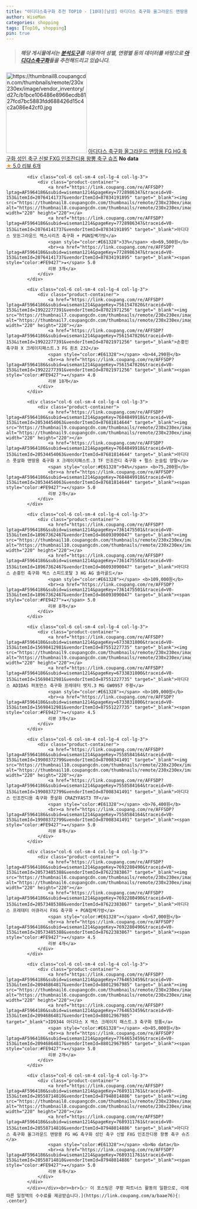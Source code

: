 ```yaml
---
title: "아디다스축구화 추천 TOP10 - [10대][남성] 아디다스 축구화 올그라운드 맨땅용 FG HG 축구화 성인 축구 신발 FXG 인조잔디용 왕뽕 축구 슈즈"
author: WiseMan
categories: shopping
tags: [Top10, shopping]
pin: true
---
```


> ##### 해당 게시물에서는 [**분석도구**](https://itemscout.io/)를 이용하여 **성별**, **연령별** 등의 데이터를 바탕으로 [**아디다스축구화**](https://link.coupang.com/a/baae76)들을 추천해드리고 있습니다.
<div class="container"><div class="row">
            <div class="col-6 col-sm-4 col-lg-4 col-lg-3">
                <div class="product-container">
                    <a href="https://link.coupang.com/re/AFFSDP?lptag=AF5964186&subid=wiseman1214&pageKey=7689311761&traceid=V0-153&itemId=20558714803&vendorItemId=87996781007" target="_blank"><img src="https://thumbnail8.coupangcdn.com/thumbnails/remote/230x230ex/image/vendor_inventory/d27c/b1bce106486e8966ecdb8127fcd7bc5883fdd688426d15c4c2a086e42cf0.jpg" alt="https://thumbnail8.coupangcdn.com/thumbnails/remote/230x230ex/image/vendor_inventory/d27c/b1bce106486e8966ecdb8127fcd7bc5883fdd688426d15c4c2a086e42cf0.jpg" width="220" height="220"></a>
                    <a href="https://link.coupang.com/re/AFFSDP?lptag=AF5964186&subid=wiseman1214&pageKey=7689311761&traceid=V0-153&itemId=20558714803&vendorItemId=87996781007" target="_blank">아디다스 축구화 올그라운드 맨땅용 FG HG 축구화 성인 축구 신발 FXG 인조잔디용 왕뽕 축구 슈즈</a>
                    <span style="color:#E61328"></span> <b>No data</b>
                    <br><a href="https://link.coupang.com/re/AFFSDP?lptag=AF5964186&subid=wiseman1214&pageKey=7689311761&traceid=V0-153&itemId=20558714803&vendorItemId=87996781007" target="_blank"><span style="color:#FE9427">★</span> 5.0
                    리뷰 6개</a>
                </div>
            </div>
            
            <div class="col-6 col-sm-4 col-lg-4 col-lg-3">
                <div class="product-container">
                    <a href="https://link.coupang.com/re/AFFSDP?lptag=AF5964186&subid=wiseman1214&pageKey=7728986347&traceid=V0-153&itemId=20764141737&vendorItemId=87834191895" target="_blank"><img src="https://thumbnail8.coupangcdn.com/thumbnails/remote/230x230ex/image/vendor_inventory/7217/70680c4cc564d0f6ccbbbcbea498608545b40b4dc2460cce1efb67b59209.jpg" alt="https://thumbnail8.coupangcdn.com/thumbnails/remote/230x230ex/image/vendor_inventory/7217/70680c4cc564d0f6ccbbbcbea498608545b40b4dc2460cce1efb67b59209.jpg" width="220" height="220"></a>
                    <a href="https://link.coupang.com/re/AFFSDP?lptag=AF5964186&subid=wiseman1214&pageKey=7728986347&traceid=V0-153&itemId=20764141737&vendorItemId=87834191895" target="_blank">아디다스 모든그라운드 엑스시리즈 축구화 + PGN짐쌕가방</a>
                    <span style="color:#E61328">33%</span> <b>69,500원</b>
                    <br><a href="https://link.coupang.com/re/AFFSDP?lptag=AF5964186&subid=wiseman1214&pageKey=7728986347&traceid=V0-153&itemId=20764141737&vendorItemId=87834191895" target="_blank"><span style="color:#FE9427">★</span> 5.0
                    리뷰 3개</a>
                </div>
            </div>
            
            <div class="col-6 col-sm-4 col-lg-4 col-lg-3">
                <div class="product-container">
                    <a href="https://link.coupang.com/re/AFFSDP?lptag=AF5964186&subid=wiseman1214&pageKey=7561547820&traceid=V0-153&itemId=19922277391&vendorItemId=87021971256" target="_blank"><img src="https://thumbnail7.coupangcdn.com/thumbnails/remote/230x230ex/image/vendor_inventory/2a15/48ca16237df678d03a94a1b372f98d870cd3a5ba1c0db2dff476cf8c9c74.jpg" alt="https://thumbnail7.coupangcdn.com/thumbnails/remote/230x230ex/image/vendor_inventory/2a15/48ca16237df678d03a94a1b372f98d870cd3a5ba1c0db2dff476cf8c9c74.jpg" width="220" height="220"></a>
                    <a href="https://link.coupang.com/re/AFFSDP?lptag=AF5964186&subid=wiseman1214&pageKey=7561547820&traceid=V0-153&itemId=19922277391&vendorItemId=87021971256" target="_blank">손흥민 축구화 X 크레이지패스트.3 FG 흰초 232</a>
                    <span style="color:#E61328"></span> <b>44,290원</b>
                    <br><a href="https://link.coupang.com/re/AFFSDP?lptag=AF5964186&subid=wiseman1214&pageKey=7561547820&traceid=V0-153&itemId=19922277391&vendorItemId=87021971256" target="_blank"><span style="color:#FE9427">★</span> 4.0
                    리뷰 18개</a>
                </div>
            </div>
            
            <div class="col-6 col-sm-4 col-lg-4 col-lg-3">
                <div class="product-container">
                    <a href="https://link.coupang.com/re/AFFSDP?lptag=AF5964186&subid=wiseman1214&pageKey=7684849918&traceid=V0-153&itemId=20534454063&vendorItemId=87681814644" target="_blank"><img src="https://thumbnail9.coupangcdn.com/thumbnails/remote/230x230ex/image/vendor_inventory/d4a7/ff08708dc8d8cc7abba84db7da21767302ae7e63008d9a28485e8001ec06.jpg" alt="https://thumbnail9.coupangcdn.com/thumbnails/remote/230x230ex/image/vendor_inventory/d4a7/ff08708dc8d8cc7abba84db7da21767302ae7e63008d9a28485e8001ec06.jpg" width="220" height="220"></a>
                    <a href="https://link.coupang.com/re/AFFSDP?lptag=AF5964186&subid=wiseman1214&pageKey=7684849918&traceid=V0-153&itemId=20534454063&vendorItemId=87681814644" target="_blank">아디다스 풋살화 맨땅용 축구화 X 크레이지패스트.3 TF 인조잔디 축구화 + 펄스 논슬립 양말</a>
                    <span style="color:#E61328">94%</span> <b>75,200원</b>
                    <br><a href="https://link.coupang.com/re/AFFSDP?lptag=AF5964186&subid=wiseman1214&pageKey=7684849918&traceid=V0-153&itemId=20534454063&vendorItemId=87681814644" target="_blank"><span style="color:#FE9427">★</span> 5.0
                    리뷰 2개</a>
                </div>
            </div>
            
            <div class="col-6 col-sm-4 col-lg-4 col-lg-3">
                <div class="product-container">
                    <a href="https://link.coupang.com/re/AFFSDP?lptag=AF5964186&subid=wiseman1214&pageKey=7361475501&traceid=V0-153&itemId=18967362467&vendorItemId=86093090047" target="_blank"><img src="https://thumbnail10.coupangcdn.com/thumbnails/remote/230x230ex/image/vendor_inventory/28a7/849adff3cf40ee69c6ce82bc67b4b6869b353f512fa5f206fd210e4380b9.png" alt="https://thumbnail10.coupangcdn.com/thumbnails/remote/230x230ex/image/vendor_inventory/28a7/849adff3cf40ee69c6ce82bc67b4b6869b353f512fa5f206fd210e4380b9.png" width="220" height="220"></a>
                    <a href="https://link.coupang.com/re/AFFSDP?lptag=AF5964186&subid=wiseman1214&pageKey=7361475501&traceid=V0-153&itemId=18967362467&vendorItemId=86093090047" target="_blank">아디다스 손흥민 축구화 엑스 스피드포탈 3 HG AG 솔라골드</a>
                    <span style="color:#E61328"></span> <b>109,000원</b>
                    <br><a href="https://link.coupang.com/re/AFFSDP?lptag=AF5964186&subid=wiseman1214&pageKey=7361475501&traceid=V0-153&itemId=18967362467&vendorItemId=86093090047" target="_blank"><span style="color:#FE9427">★</span> 5.0
                    리뷰 8개</a>
                </div>
            </div>
            
            <div class="col-6 col-sm-4 col-lg-4 col-lg-3">
                <div class="product-container">
                    <a href="https://link.coupang.com/re/AFFSDP?lptag=AF5964186&subid=wiseman1214&pageKey=6733831800&traceid=V0-153&itemId=15698412981&vendorItemId=87551227735" target="_blank"><img src="https://thumbnail9.coupangcdn.com/thumbnails/remote/230x230ex/image/vendor_inventory/da08/ddd1848a3b3524b205f6e195a032501326b633a98e5dae2d1073bfdab76c.jpg" alt="https://thumbnail9.coupangcdn.com/thumbnails/remote/230x230ex/image/vendor_inventory/da08/ddd1848a3b3524b205f6e195a032501326b633a98e5dae2d1073bfdab76c.jpg" width="220" height="220"></a>
                    <a href="https://link.coupang.com/re/AFFSDP?lptag=AF5964186&subid=wiseman1214&pageKey=6733831800&traceid=V0-153&itemId=15698412981&vendorItemId=87551227735" target="_blank">아디다스 ADIDAS 퍼포먼스 축구화 프레데터 엣지.3 MG GW0957 주황</a>
                    <span style="color:#E61328"></span> <b>109,000원</b>
                    <br><a href="https://link.coupang.com/re/AFFSDP?lptag=AF5964186&subid=wiseman1214&pageKey=6733831800&traceid=V0-153&itemId=15698412981&vendorItemId=87551227735" target="_blank"><span style="color:#FE9427">★</span> 4.5
                    리뷰 3개</a>
                </div>
            </div>
            
            <div class="col-6 col-sm-4 col-lg-4 col-lg-3">
                <div class="product-container">
                    <a href="https://link.coupang.com/re/AFFSDP?lptag=AF5964186&subid=wiseman1214&pageKey=7558584164&traceid=V0-153&itemId=19908372799&vendorItemId=87008341491" target="_blank"><img src="https://thumbnail10.coupangcdn.com/thumbnails/remote/230x230ex/image/vendor_inventory/9d8c/dc49517d86d03b7e921d26052c2b832aff3e7be6abff1efaadb599318af0.jpg" alt="https://thumbnail10.coupangcdn.com/thumbnails/remote/230x230ex/image/vendor_inventory/9d8c/dc49517d86d03b7e921d26052c2b832aff3e7be6abff1efaadb599318af0.jpg" width="220" height="220"></a>
                    <a href="https://link.coupang.com/re/AFFSDP?lptag=AF5964186&subid=wiseman1214&pageKey=7558584164&traceid=V0-153&itemId=19908372799&vendorItemId=87008341491" target="_blank">아디다스 인조잔디용 축구화 풋살화 CRAZYFAST3 TF</a>
                    <span style="color:#E61328"></span> <b>76,400원</b>
                    <br><a href="https://link.coupang.com/re/AFFSDP?lptag=AF5964186&subid=wiseman1214&pageKey=7558584164&traceid=V0-153&itemId=19908372799&vendorItemId=87008341491" target="_blank"><span style="color:#FE9427">★</span> 5.0
                    리뷰 8개</a>
                </div>
            </div>
            
            <div class="col-6 col-sm-4 col-lg-4 col-lg-3">
                <div class="product-container">
                    <a href="https://link.coupang.com/re/AFFSDP?lptag=AF5964186&subid=wiseman1214&pageKey=7692280490&traceid=V0-153&itemId=20573485388&vendorItemId=87622383867" target="_blank"><img src="https://thumbnail6.coupangcdn.com/thumbnails/remote/230x230ex/image/vendor_inventory/3f4a/0c2d574c5fb5da5b265ef440c35e8eea6d28ac10120cddc0bbc69b343512.jpg" alt="https://thumbnail6.coupangcdn.com/thumbnails/remote/230x230ex/image/vendor_inventory/3f4a/0c2d574c5fb5da5b265ef440c35e8eea6d28ac10120cddc0bbc69b343512.jpg" width="220" height="220"></a>
                    <a href="https://link.coupang.com/re/AFFSDP?lptag=AF5964186&subid=wiseman1214&pageKey=7692280490&traceid=V0-153&itemId=20573485388&vendorItemId=87622383867" target="_blank">아디다스 프레데터 어큐러시 FXG 축구화 + PGN짐쌕가방</a>
                    <span style="color:#E61328"></span> <b>67,000원</b>
                    <br><a href="https://link.coupang.com/re/AFFSDP?lptag=AF5964186&subid=wiseman1214&pageKey=7692280490&traceid=V0-153&itemId=20573485388&vendorItemId=87622383867" target="_blank"><span style="color:#FE9427">★</span> 4.5
                    리뷰 4개</a>
                </div>
            </div>
            
            <div class="col-6 col-sm-4 col-lg-4 col-lg-3">
                <div class="product-container">
                    <a href="https://link.coupang.com/re/AFFSDP?lptag=AF5964186&subid=wiseman1214&pageKey=7764653459&traceid=V0-153&itemId=20946864817&vendorItemId=88012967985" target="_blank"><img src="https://thumbnail6.coupangcdn.com/thumbnails/remote/230x230ex/image/vendor_inventory/5951/a9d2aff96224582f7fdb8eb72bbe9b5ff8dc4ffe8980e0519e42e6a515f4.jpg" alt="https://thumbnail6.coupangcdn.com/thumbnails/remote/230x230ex/image/vendor_inventory/5951/a9d2aff96224582f7fdb8eb72bbe9b5ff8dc4ffe8980e0519e42e6a515f4.jpg" width="220" height="220"></a>
                    <a href="https://link.coupang.com/re/AFFSDP?lptag=AF5964186&subid=wiseman1214&pageKey=7764653459&traceid=V0-153&itemId=20946864817&vendorItemId=88012967985" target="_blank">ID9344 아디다스 X 엑스 크레이지 패스트.3 축구화 정품</a>
                    <span style="color:#E61328"></span> <b>85,000원</b>
                    <br><a href="https://link.coupang.com/re/AFFSDP?lptag=AF5964186&subid=wiseman1214&pageKey=7764653459&traceid=V0-153&itemId=20946864817&vendorItemId=88012967985" target="_blank"><span style="color:#FE9427">★</span> 5.0
                    리뷰 2개</a>
                </div>
            </div>
            
            <div class="col-6 col-sm-4 col-lg-4 col-lg-3">
                <div class="product-container">
                    <a href="https://link.coupang.com/re/AFFSDP?lptag=AF5964186&subid=wiseman1214&pageKey=7689311761&traceid=V0-153&itemId=20558714810&vendorItemId=87948014886" target="_blank"><img src="https://thumbnail8.coupangcdn.com/thumbnails/remote/230x230ex/image/vendor_inventory/d27c/b1bce106486e8966ecdb8127fcd7bc5883fdd688426d15c4c2a086e42cf0.jpg" alt="https://thumbnail8.coupangcdn.com/thumbnails/remote/230x230ex/image/vendor_inventory/d27c/b1bce106486e8966ecdb8127fcd7bc5883fdd688426d15c4c2a086e42cf0.jpg" width="220" height="220"></a>
                    <a href="https://link.coupang.com/re/AFFSDP?lptag=AF5964186&subid=wiseman1214&pageKey=7689311761&traceid=V0-153&itemId=20558714810&vendorItemId=87948014886" target="_blank">아디다스 축구화 올그라운드 맨땅용 FG HG 축구화 성인 축구 신발 FXG 인조잔디용 왕뽕 축구 슈즈</a>
                    <span style="color:#E61328"></span> <b>No data</b>
                    <br><a href="https://link.coupang.com/re/AFFSDP?lptag=AF5964186&subid=wiseman1214&pageKey=7689311761&traceid=V0-153&itemId=20558714810&vendorItemId=87948014886" target="_blank"><span style="color:#FE9427">★</span> 5.0
                    리뷰 6개</a>
                </div>
            </div>
            </div></div><br><br>[👉 이 포스팅은 쿠팡 파트너스 활동의 일환으로, 이에 따른 일정액의 수수료를 제공받습니다.](https://link.coupang.com/a/baae76){: .center}